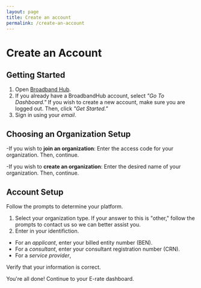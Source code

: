 ```yaml
---
layout: page
title: Create an account
permalink: /create-an-account
---
```


# Create an Account

## Getting Started
1. Open [Broadband Hub](https://broadbandhub.us/login).
2. If you already have a BroadbandHub account, select *"Go To Dashboard."* If you wish to create a new account, make sure you are logged out. Then, click *"Get Started."*  
3. Sign in using your *email*.

## Choosing an Organization Setup
-If you wish to **join an organization**:
Enter the access code for your organization. Then, continue.

-If you wish to **create an organization**:
Enter the desired name of your organization. Then, continue.

## Account Setup
Follow the prompts to determine your platform.
1. Select your organization type. If your answer to this is "other," follow the prompts to contact us so we can better assist you.
2. Enter in your identifiction. 
  - For an *applicant*, enter your billed entity number (BEN).
  - For a *consultant*, enter your consultant registration number (CRN).
  - For a *service provider*, 

Verify that your information is correct.

You're all done! Continue to your E-rate dashboard.


